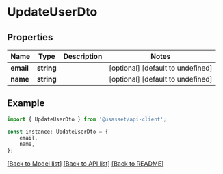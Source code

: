 # UpdateUserDto


## Properties

Name | Type | Description | Notes
------------ | ------------- | ------------- | -------------
**email** | **string** |  | [optional] [default to undefined]
**name** | **string** |  | [optional] [default to undefined]

## Example

```typescript
import { UpdateUserDto } from '@usasset/api-client';

const instance: UpdateUserDto = {
    email,
    name,
};
```

[[Back to Model list]](../README.md#documentation-for-models) [[Back to API list]](../README.md#documentation-for-api-endpoints) [[Back to README]](../README.md)
